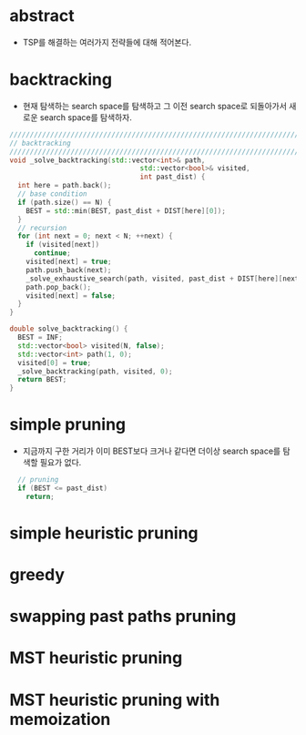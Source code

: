 # abstract

- TSP를 해결하는 여러가지 전략들에 대해 적어본다.

# backtracking

- 현재 탐색하는 search space를 탐색하고 그 이전 search space로
  되돌아가서 새로운 search space를 탐색하자.

```cpp
////////////////////////////////////////////////////////////////////////////////
// backtracking
////////////////////////////////////////////////////////////////////////////////
void _solve_backtracking(std::vector<int>& path,
                                std::vector<bool>& visited,
                                int past_dist) {
  int here = path.back();
  // base condition
  if (path.size() == N) {
    BEST = std::min(BEST, past_dist + DIST[here][0]);
  }
  // recursion
  for (int next = 0; next < N; ++next) {
    if (visited[next])
      continue;
    visited[next] = true;
    path.push_back(next);
    _solve_exhaustive_search(path, visited, past_dist + DIST[here][next]);
    path.pop_back();
    visited[next] = false;
  }
}

double solve_backtracking() {
  BEST = INF;
  std::vector<bool> visited(N, false);
  std::vector<int> path(1, 0);
  visited[0] = true;
  _solve_backtracking(path, visited, 0);
  return BEST;
}
```

# simple pruning

- 지금까지 구한 거리가 이미 BEST보다 크거나 같다면 더이상 search
  space를 탐색할 필요가 없다.

```cpp
  // pruning
  if (BEST <= past_dist)
    return;
```

# simple heuristic pruning



# greedy

# swapping past paths pruning

# MST heuristic pruning

# MST heuristic pruning with memoization
